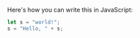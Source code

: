 Here's how you can write this in JavaScript:

```javascript
let s = "world!";
s = "Hello, " + s;
```

